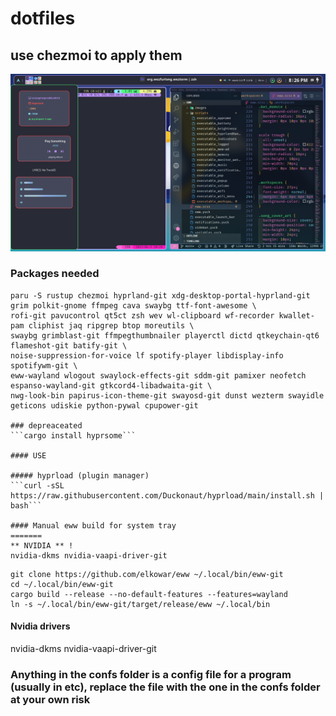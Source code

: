 # dotfiles 
## use chezmoi to apply them

![Hyprland](/hyprland.png)

### Packages needed
```
paru -S rustup chezmoi hyprland-git xdg-desktop-portal-hyprland-git grim polkit-gnome ffmpeg cava swaybg ttf-font-awesome \
rofi-git pavucontrol qt5ct zsh wev wl-clipboard wf-recorder kwallet-pam cliphist jaq ripgrep btop moreutils \
swaybg grimblast-git ffmpegthumbnailer playerctl dictd qtkeychain-qt6 flameshot-git batify-git \
noise-suppression-for-voice lf spotify-player libdisplay-info spotifywm-git \
eww-wayland wlogout swaylock-effects-git sddm-git pamixer neofetch espanso-wayland-git gtkcord4-libadwaita-git \
nwg-look-bin papirus-icon-theme-git swayosd-git dunst wezterm swayidle geticons udiskie python-pywal cpupower-git

### depreaceated 
```cargo install hyprsome```

#### USE

##### hyprload (plugin manager)
```curl -sSL https://raw.githubusercontent.com/Duckonaut/hyprload/main/install.sh | bash```

#### Manual eww build for system tray
=======
** NVIDIA ** !
nvidia-dkms nvidia-vaapi-driver-git
```

```
git clone https://github.com/elkowar/eww ~/.local/bin/eww-git
cd ~/.local/bin/eww-git
cargo build --release --no-default-features --features=wayland
ln -s ~/.local/bin/eww-git/target/release/eww ~/.local/bin
```

#### Nvidia drivers
nvidia-dkms nvidia-vaapi-driver-git

### Anything in the confs folder is a config file for a program (usually in etc), replace the file with the one in the confs folder at your own risk
